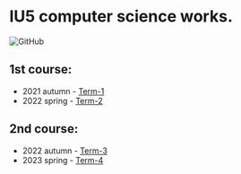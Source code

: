# IU5 computer science works.
![GitHub](https://img.shields.io/github/license/DimaPermyakov/IU5?color=brightgreen)

## 1st course:
- 2021 autumn - [Term-1](https://github.com/IU5-IT/IU5-IT/tree/main/Term-1)
- 2022 spring - [Term-2](https://github.com/IU5-IT/IU5-IT/tree/main/Term-2)

## 2nd course:
- 2022 autumn - [Term-3](https://github.com/IU5-IT/IU5-IT/tree/main/Term-3)
- 2023 spring - [Term-4]()

